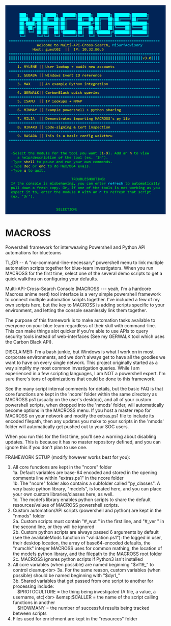 <img src="https://raw.githubusercontent.com/hisurfadvisory/MACROSS/main/scr.PNG">

# MACROSS
Powershell framework for interweaving Powershell and Python API automations for blueteams

TL;DR -- A "no-command-line-necessary" powershell menu to link multiple automation scripts together for blue-team investigators. When you run MACROSS for the first time, select one of the several demo scripts to get a quick walkthru on configuring your defaults.

Multi-API-Cross-Search Console (MACROSS --- yeah, I'm a hardcore Macross anime nerd) tool interface is a very simple powershell framework to connect multiple automation scripts together. I've included a few of my own scripts here, but the key to MACROSS is adding scripts specific to your environment, and letting the console seamlessly link them together.

The purpose of this framework is to make automation tasks available to everyone on your blue team regardless of their skill with command-line. This can make things alot quicker if you're able to use APIs to query security tools instead of web-interfaces (See my GERWALK tool which uses the Carbon Black API).

DISCLAIMER: I'm a bash junkie, but Windows is what I work on in most corporate environments, and we don't always get to have all the goodies we want to have on every single network. This project originally started as a way simplify my most common investigation queries. While I am experienced in a few scripting languages, I am NOT a powershell expert. I'm sure there's tons of optimizations that could be done to this framework.



See the many script internal comments for details, but the basic FAQ is that core functions are kept in the 'ncore' folder within the same directory as MACROSS.ps1 (usually on the user's desktop), and all of your custom powershell scripts, when dropped into the 'nmods' folder, will automatically become options in the MACROSS menu. If you host a master repo for MACROSS on your network and modify the extras.ps1 file to include its encoded filepath, then any updates you make to your scripts in the 'nmods' folder will automatically get pushed out to your SOC users.

When you run this for the first time, you'll see a warning about disabling updates. This is because it has no master repository defined, and you can ignore
this if you don't plan to use one.


FRAMEWORK SETUP (modify however works best for you):
1. All core functions are kept in the "ncore" folder<br>
1a. Default variables are base-64 encoded and stored in the opening comments line within "extras.ps1" in the ncore folder<br>
1b. The "ncore" folder also contains a subfolder called "py_classes". A very basic python library, "mcdefs", is located here, and you can place your own custom libraries/classes here, as well.<br>
1c. The mcdefs library enables python scripts to share the default resources/values of MACROSS powershell scripts.<br>
2. Custom automation/API scripts (powershell and python) are kept in the "nmods" folder<br>
2a. Custom scripts must contain "#_wut " in the first line, and "#_ver " in the second line, or they will be ignored<br>
2b. Custom python scripts are always passed 6 arguments by default (see the availableMods function in "validation.ps1"): the logged in user, their desktop location, the array of base64-encoded defaults, the "numchk" integer MACROSS uses for common mathing, the location of the mcdefs python library, and the filepath to the MACROSS root folder<br>
2c. MACROSS ignores python scripts if Python3 isn't installed<br>
3. All core variables (when possible) are named beginning "$vf19_" to control cleanup<br>
3a. For the same reason, custom variables (when possible) should be named beginning with "$dyrl_"<br>
3b. Shared variables that get passed from one script to another for processing include:<br>
	&emsp;$PROTOCULTURE = the thing being investigated (A file, a value, a username, etc)<br>
	&emsp;$CALLER = the name of the script calling functions in another<br>
	&emsp;$HOWMANY = the number of successful results being tracked between scripts<br>
4. Files used for enrichment are kept in the "resources" folder<br>

